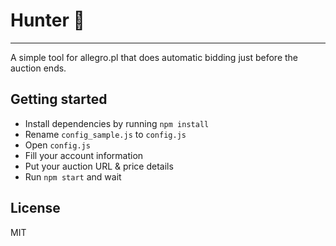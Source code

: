# Hunter 🏹
---

A simple tool for allegro.pl that does automatic bidding just before the auction ends. 

## Getting started

- Install dependencies by running `npm install`
- Rename `config_sample.js` to `config.js`
- Open `config.js`
- Fill your account information
- Put your auction URL & price details
- Run `npm start` and wait

## License

MIT
